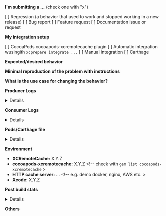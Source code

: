 <!--
PLEASE HELP US PROCESS GITHUB ISSUES FASTER BY PROVIDING THE FOLLOWING INFORMATION.
-->

**I'm submitting a ...**  (check one with "x")

[ ] Regression (a behavior that used to work and stopped working in a new release)
[ ] Bug report  <!-- Please check the repository for a similar issue or PR before submitting -->
[ ] Feature request
[ ] Documentation issue or request

**My integration setup**
<!-- [Bugs] -->

[ ] CocoaPods cocoapods-xcremotecache plugin
[ ] Automatic integration wusingith `xcprepare integrate ...`
[ ] Manual integration
[ ] Carthage

**Expected/desired behavior**
<!-- Describe what the desired behavior would be. -->

**Minimal reproduction of the problem with instructions**
<!-- [Bugs] reports please provide the *STEPS TO REPRODUCE*. -->

**What is the use case for changing the behavior?**
<!-- [Feature requests] Describe the motivation or the feature request. -->

**Producer Logs**
<!-- [Bugs] Capture logs from 10 minutes: `log show --predicate 'sender BEGINSWITH "xc"' --style compact --info --debug -last 10m` -->

<details>
  <pre> [REPLACE THIS WITH YOUR INFORMATION] </pre>
</details>

**Consumer Logs**
<!-- [Bugs] Capture logs from 10 minutes: `log show --predicate 'sender BEGINSWITH "xc"' --style compact --info --debug -last 10m` -->

<details>
  <pre> [REPLACE THIS WITH YOUR INFORMATION] </pre>
</details>

**Pods/Carthage file**
<!-- [Bugs] Delete if you don't use CocoaPods or Carthage -->

<details>
  <pre> [REPLACE THIS WITH YOUR INFORMATION] </pre>
</details>

**Environment**
<!-- [Bugs] -->

* **XCRemoteCache:** X.Y.Z
* **cocoapods-xcremotecache:** X.Y.Z <!-- check with `gem list cocoapods-xcremotecache` >
* **HTTP cache server:** ... <!-- e.g. demo docker, nginx, AWS etc. >
* **Xcode:** X.Y.Z

**Post build stats**
<!-- [Bugs] 

To capture build statistics: 
* call `xcprepare stats --reset` (or `XCRC/xcprepare stats --reset` for CocoaPods)
* Build a project in Xcode
* `xcprepare stats` (or `XCRC/xcprepare stats` for CocoaPods)  -->

<details>
  <pre> [REPLACE THIS WITH YOUR INFORMATION] </pre>
</details>

**Others**
<!-- Anything else relevant?  Operating system version, , ... -->